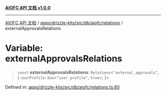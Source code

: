 [**AIOFC API 文档 v1.0.0**](../../../../../../../README.md)

***

[AIOFC API 文档](../../../../../../../modules.md) / [apps/drizzle-kits/src/db/aiofc/relations](../README.md) / externalApprovalsRelations

# Variable: externalApprovalsRelations

> `const` **externalApprovalsRelations**: `Relations`\<`"external_approvals"`, \{ `userProfile`: `One`\<`"user_profile"`, `true`\>; \}\>

Defined in: [apps/drizzle-kits/src/db/aiofc/relations.ts:60](https://github.com/aiofc-nx/aiofc-server-20250113/blob/c42968e9d610c830827b0ce80268360670d99c8b/apps/drizzle-kits/src/db/aiofc/relations.ts#L60)

